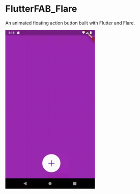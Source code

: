 # FlutterFAB_Flare
An animated floating action button built with Flutter and Flare.

<img src="flutter_flare.gif" height="500"/>

